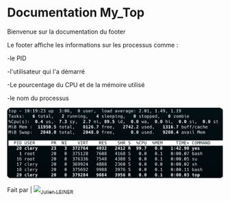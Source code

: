 # Documentation My_Top

Bienvenue sur la documentation du footer

Le footer affiche les informations sur les processus comme :

-le PID

-l'utilisateur qui l'a démarré

-Le pourcentage du CPU et de la mémoire utilisé

-le nom du processus
 
![](top.png)

Fait par | [<img src="https://github.com/Julien-Lnr.png?size=45" width=45><sub>Julien LEINER</sub><br>](https://github.com/Julien-Lnr) 
